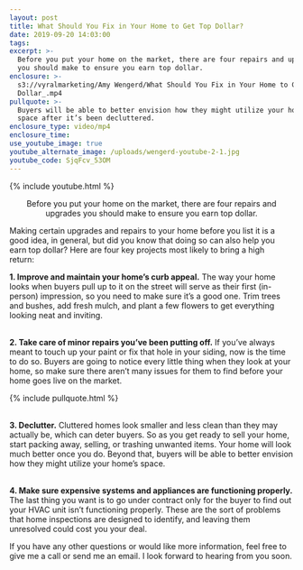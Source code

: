 ```yaml
---
layout: post
title: What Should You Fix in Your Home to Get Top Dollar?
date: 2019-09-20 14:03:00
tags:
excerpt: >-
  Before you put your home on the market, there are four repairs and upgrades
  you should make to ensure you earn top dollar.
enclosure: >-
  s3://vyralmarketing/Amy Wengerd/What Should You Fix in Your Home to Get Top
  Dollar_.mp4
pullquote: >-
  Buyers will be able to better envision how they might utilize your home’s
  space after it’s been decluttered.
enclosure_type: video/mp4
enclosure_time:
use_youtube_image: true
youtube_alternate_image: /uploads/wengerd-youtube-2-1.jpg
youtube_code: SjqFcv_53OM
---
```


{% include youtube.html %}<center>Before you put your home on the market, there are four repairs and upgrades you should make to ensure you earn top dollar.</center>

Making certain upgrades and repairs to your home before you list it is a good idea, in general, but did you know that doing so can also help you earn top dollar? Here are four key projects most likely to bring a high return:&nbsp;

**1\. Improve and maintain your home’s curb appeal.** The way your home looks when buyers pull up to it on the street will serve as their first (in-person) impression, so you need to make sure it’s a good one. Trim trees and bushes, add fresh mulch, and plant a few flowers to get everything looking neat and inviting.&nbsp;

<br>**2\. Take care of minor repairs you’ve been putting off.** If you’ve always meant to touch up your paint or fix that hole in your siding, now is the time to do so. Buyers are going to notice every little thing when they look at your home, so make sure there aren’t many issues for them to find before your home goes live on the market.&nbsp;

{% include pullquote.html %}

<br>**3\. Declutter.** Cluttered homes look smaller and less clean than they may actually be, which can deter buyers. So as you get ready to sell your home, start packing away, selling, or trashing unwanted items. Your home will look much better once you do. Beyond that, buyers will be able to better envision how they might utilize your home’s space.&nbsp;

<br>**4\. Make sure expensive systems and appliances are functioning properly.** The last thing you want is to go under contract only for the buyer to find out your HVAC unit isn’t functioning properly. These are the sort of problems that home inspections are designed to identify, and leaving them unresolved could cost you your deal.

If you have any other questions or would like more information, feel free to give me a call or send me an email. I look forward to hearing from you soon.